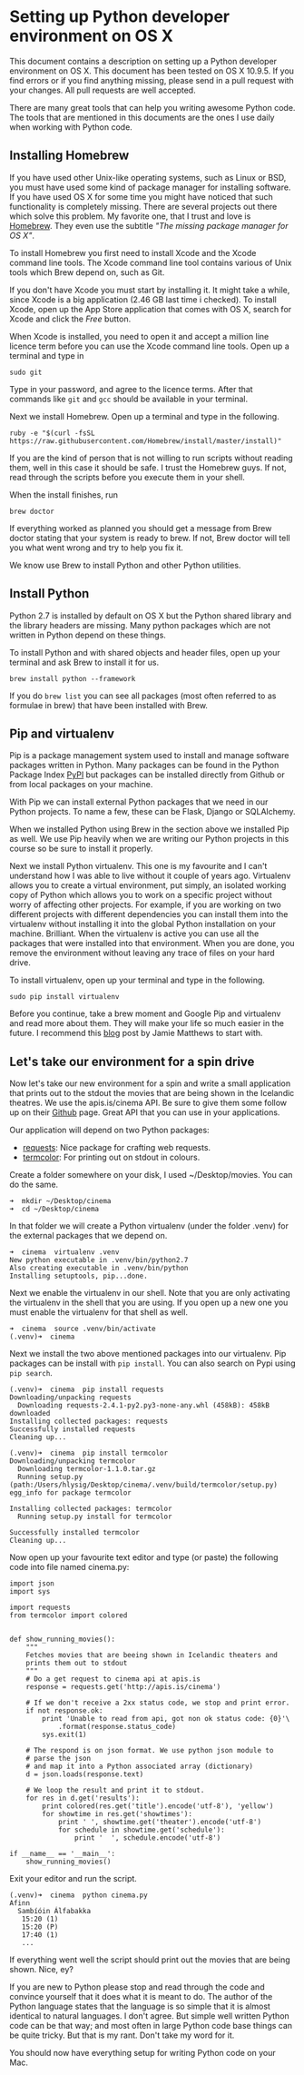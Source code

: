 # Setting up Python developer environment on OS X
This document contains a description on setting up a Python developer
environment on OS X. This document has been tested on OS X 10.9.5. If you find
errors or if you find anything missing, please send in a pull request with your
changes. All pull requests are well accepted.

There are many great tools that can help you writing awesome Python code. The
tools that are mentioned in this documents are the ones I use daily when
working with Python code.

## Installing Homebrew
If you have used other Unix-like operating systems, such as Linux or BSD, you
must have used some kind of package manager for installing software. If you
have used OS X for some time you might have noticed that such functionality is 
completely missing. There are several projects out there which solve this
problem. My favorite one, that I trust and love is [Homebrew](http://brew.sh/).
They even use the subtitle *"The missing package manager for OS X"*.

To install Homebrew you first need to install Xcode and the Xcode command line
tools. The Xcode command line tool contains various of Unix tools which Brew
depend on, such as Git.

If you don't have Xcode you must start by installing it. It might take a while,
since Xcode is a big application (2.46 GB last time i checked). To install
Xcode, open up the App Store application that comes with OS X, search for Xcode and
click the *Free* button.

When Xcode is installed, you need to open it and accept a million line licence term before
you can use the Xcode command line tools. Open up a terminal and type in

	sudo git

Type in your password, and agree to the licence terms. After that commands like
`git` and `gcc` should be available in your terminal.

Next we install Homebrew. Open up a terminal and type in the following.

	ruby -e "$(curl -fsSL https://raw.githubusercontent.com/Homebrew/install/master/install)"

If you are the kind of person that is not willing to run scripts without reading them, well
in this case it should be safe. I trust the Homebrew guys. If not, read through
the scripts before you execute them in your shell.
	
When the install finishes, run 

	brew doctor

If everything worked as planned you should get a message from Brew doctor
stating that your system is ready to brew. If not, Brew doctor will tell you
what went wrong and try to help you fix it.

We know use Brew to install Python and other Python utilities.

## Install Python
Python 2.7 is installed by default on OS X but the Python shared library and
the library headers are missing. Many python packages which are not written in
Python depend on these things.

To install Python and with shared objects and header files, open up your
terminal and ask Brew to install it for us.

	brew install python --framework

If you do `brew list` you can see all packages (most often referred to as
formulae in brew) that have been installed with Brew.

## Pip and virtualenv
Pip is a package management system used to install and manage software packages
written in Python. Many packages can be found in the Python Package Index
[PyPI](https://pypi.python.org/pypi) but packages can be installed directly
from Github or from local packages on your machine.

With Pip we can install external Python packages that we need in our Python
projects. To name a few, these can be Flask, Django or SQLAlchemy.

When we installed Python using Brew in the section above we installed Pip as
well. We use Pip heavily when we are writing our Python projects in this course
so be sure to install it properly.

Next we install Python virtualenv. This one is my favourite and I can't
understand how I was able to live without it couple of years ago. Virtualenv
allows you to create a virtual environment, put simply, an isolated working
copy of Python which allows you to work on a specific project without worry of
affecting other projects. For example, if you are working on two different
projects with different dependencies you can install them into the virtualenv
without installing it into the global Python installation on your machine.
Brilliant. When the virtualenv is active you can use all the packages that
were installed into that environment. When you are done, you remove the
environment without leaving any trace of files on your hard drive.

To install virtualenv, open up your terminal and type in the following.

	sudo pip install virtualenv

Before you continue, take a brew moment and Google Pip and virtualenv and read
more about them. They will make your life so much easier in the future. I
recommend this
[blog](http://www.dabapps.com/blog/introduction-to-pip-and-virtualenv-python/)
post by Jamie Matthews to start with.


## Let's take our environment for a spin drive
Now let's take our new environment for a spin and write a small application
that prints out to the stdout the movies that are being shown in the Icelandic
theatres. We use the apis.is/cinema API. Be sure to give them some follow up on
their [Github](https://github.com/kristjanmik/apis) page. Great API that you
can use in your applications.

Our application will depend on two Python packages:

- [requests](http://docs.python-requests.org/en/latest/): Nice package for crafting web requests.
- [termcolor](https://pypi.python.org/pypi/termcolor): For printing out on stdout in colours.

Create a folder somewhere on your disk, I used ~/Desktop/movies. You can do the
same.

	➜  mkdir ~/Desktop/cinema
	➜  cd ~/Desktop/cinema
	
In that folder we will create a Python virtualenv (under the folder .venv) for
the external packages that we depend on.

	➜  cinema  virtualenv .venv
	New python executable in .venv/bin/python2.7
	Also creating executable in .venv/bin/python
	Installing setuptools, pip...done.
	
Next we enable the virtualenv in our shell. Note that you are only activating
the virtualenv in the shell that you are using. If you open up a new one you
must enable the virtualenv for that shell as well.

	➜  cinema  source .venv/bin/activate
	(.venv)➜  cinema

Next we install the two above mentioned packages into our virtualenv. Pip
packages can be install with `pip install`. You can also search on Pypi using
`pip search`.


	(.venv)➜  cinema  pip install requests
	Downloading/unpacking requests
	  Downloading requests-2.4.1-py2.py3-none-any.whl (458kB): 458kB downloaded
	Installing collected packages: requests
	Successfully installed requests
	Cleaning up...

	(.venv)➜  cinema  pip install termcolor
	Downloading/unpacking termcolor
	  Downloading termcolor-1.1.0.tar.gz
	  Running setup.py (path:/Users/hlysig/Desktop/cinema/.venv/build/termcolor/setup.py) egg_info for package termcolor
	
	Installing collected packages: termcolor
	  Running setup.py install for termcolor
	
	Successfully installed termcolor
	Cleaning up...

Now open up your favourite text editor and type (or paste) the following code
into file named cinema.py:


	import json
	import sys
	
	import requests
	from termcolor import colored
	
	
	def show_running_movies():
	    """
	    Fetches movies that are beeing shown in Icelandic theaters and
	    prints them out to stdout
	    """
	    # Do a get request to cinema api at apis.is
	    response = requests.get('http://apis.is/cinema')
	
	    # If we don't receive a 2xx status code, we stop and print error.
	    if not response.ok:
	        print 'Unable to read from api, got non ok status code: {0}'\
	            .format(response.status_code)
	        sys.exit(1)
	
	    # The respond is on json format. We use python json module to
	    # parse the json
	    # and map it into a Python associated array (dictionary)
	    d = json.loads(response.text)
	
	    # We loop the result and print it to stdout.
	    for res in d.get('results'):
	        print colored(res.get('title').encode('utf-8'), 'yellow')
	        for showtime in res.get('showtimes'):
	            print ' ', showtime.get('theater').encode('utf-8')
	            for schedule in showtime.get('schedule'):
	                print '  ', schedule.encode('utf-8')
	
	if __name__ == '__main__':
	    show_running_movies()



Exit your editor and run the script.

	(.venv)➜  cinema  python cinema.py
	Afinn
	  Sambíóin Álfabakka
	   15:20 (1)
	   15:20 (P)
	   17:40 (1)	
	   ...

If everything went well the script should print out the movies that are being
shown. Nice, ey?

If you are new to Python please stop and read through the code and convince
yourself that it does what it is meant to do. The author of the Python language
states that the language is so simple that it is almost identical to natural
languages. I don't agree. But simple well written Python code can be that way;
and most often in large Python code base things can be quite tricky. But that
is my rant. Don't take my word for it.

You should now have everything setup for writing Python code on your Mac.
